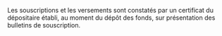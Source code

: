   
 Les souscriptions et les versements sont constatés par un certificat du dépositaire établi, au moment du dépôt des fonds, sur présentation des bulletins de souscription.  

  
